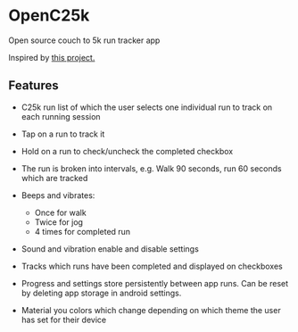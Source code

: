 # OpenC25k

Open source couch to 5k run tracker app

Inspired by [this project.](https://github.com/roelb/Simple-C25K)

## Features

- C25k run list of which the user selects one individual run to track on each running session

- Tap on a run to track it 

- Hold on a run to check/uncheck the completed checkbox

- The run is broken into intervals, e.g. Walk 90 seconds, run 60 seconds which are tracked

- Beeps and vibrates:
  - Once for walk
  - Twice for jog
  - 4 times for completed run

- Sound and vibration enable and disable settings

- Tracks which runs have been completed and displayed on checkboxes

- Progress and settings store persistently between app runs. Can be reset by deleting app storage in android settings.

- Material you colors which change depending on which theme the user has set for their device
